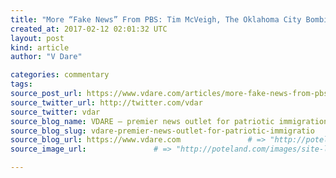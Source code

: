 ```yaml
---
title: "More “Fake News” From PBS: Tim McVeigh, The Oklahoma City Bombing, And—You’ll Never Guess! —Steve Bannon!" # => "I Made a Pretty Gem - Planet.rb"
created_at: 2017-02-12 02:01:32 UTC
layout: post
kind: article
author: "V Dare"

categories: commentary
tags: 
source_post_url: https://www.vdare.com/articles/more-fake-news-from-pbs-tim-mcveigh-the-oklahoma-city-bombing-and-youll-never-guess-steve-bannon    # => "http://poteland.com/blog/i-made-a-pretty-gem-planet-dot-rb/"
source_twitter_url: http://twitter.com/vdar
source_twitter: vdar
source_blog_name: VDARE – premier news outlet for patriotic immigration reform
source_blog_slug: vdare-premier-news-outlet-for-patriotic-immigratio              # => "this-is-where-i-tell-you-stuff"
source_blog_url: https://www.vdare.com               # => "http://poteland.com/articles"
source_image_url:               # => "http://poteland.com/images/site-logo.png"

---
```



<!--
   &lt;div class=&quot;pf-content&quot;&gt;&lt;p&gt;&lt;strong&gt;&lt;span style=&quot;color: #993300;&quot;&gt;See also  &lt;/span&gt; &lt;em&gt;&lt;a href=&quot;http://www.vdare.com/articles/what-mcveigh-meant&quot;&gt;What McVeigh Meant &lt;/a&gt;&lt;/em&gt;&lt;span style=&quot;color: #993300;&quot;&gt;and&lt;/span&gt; &lt;em&gt;&lt;a href=&quot;http://www.vdare.com/articles/timothy-mcveighs-execution-justice-as-soap-opera&quot;&gt;Timothy McVeigh`s Execution: Justice As Soap Opera&lt;/a&gt;&lt;/em&gt;, &lt;span style=&quot;color: #993300;&quot;&gt;by the late Sam Francis&lt;/span&gt;&lt;/strong&gt;&lt;/p&gt;
&lt;p&gt;PBS just aired&lt;a href=&quot;http://people.com/crime/oklahoma-city-bombing-in-pbs-documentary/&quot;&gt; “&lt;em&gt;Oklahoma City&lt;/em&gt;,”&lt;/a&gt; Director &lt;a href=&quot;http://www.imdb.com/name/nm0329014/bio?ref_=nm_ov_bio_sm&quot;&gt;Barak Goodman&lt;/a&gt;’s expose of the “far-right” influences on Timothy McVeigh, the 26-year-old mass murderer who killed 168 people on April 19, 1995 by bombing the Alfred P. Murrah Federal Building in Oklahoma City. Guess what? It was all Trump advisor Steve Bannon’s fault!&lt;/p&gt;
&lt;p&gt;Of course, PBS &lt;em&gt;NewsHour&lt;/em&gt; touted the documentary, interviewing Goodman, the film’s director. Explaining his interest in the subject, Goodman said:&lt;/p&gt;
&lt;blockquote&gt;&lt;p&gt;While I think a lot of people remember this as a simple story of a lone terrorist committing an act, it actually has &lt;em&gt;very deep roots.&lt;/em&gt; And when we pulled on those roots, &lt;em&gt;a whole other story sort of appeared.&lt;/em&gt;&lt;/p&gt;
&lt;p&gt;[&lt;em&gt;&lt;a href=&quot;http://www.pbs.org/newshour/bb/tracing-roots-americas-biggest-domestic-terror-attack/&quot;&gt;Tracing the roots of the America’s biggest domestic terror attack,&lt;/a&gt;&lt;/em&gt; PBS, February 7, 2017. Emphasis added.]&lt;/p&gt;&lt;/blockquote&gt;
&lt;p&gt;Goodman’s film began with the devastation of the bombing, interviewing survivors, a mom who lost her lost her son in the nursery, individuals who made heroic attempts to rescue survivors including a doctor who &lt;a href=&quot;http://kfor.com/2015/04/16/woman-whose-leg-was-amputated-in-bombing-rubble-visits-memorial-for-the-first-time/&quot;&gt;amputated&lt;/a&gt;—on the scene—the leg of a woman who was &lt;a href=&quot;http://newsok.com/article/2584028&quot;&gt;pinned under the rubble&lt;/a&gt;).&lt;/p&gt;
&lt;p&gt;Then the screen goes black. In white text “The Spark” appears.&lt;/p&gt;
&lt;p&gt;Thereafter viewers are presented with images of &lt;a href=&quot;https://en.wikipedia.org/wiki/Richard_Girnt_Butler&quot;&gt;Aryan Nation chief Richard Butler&lt;/a&gt; giving a speech to his flock; of &lt;a href=&quot;https://en.wikipedia.org/wiki/Robert_Jay_Mathews&quot;&gt;Robert Matthews, the leader of The Order&lt;/a&gt;, with a recap of Matthews’ run of political violence and his fiery death on December 8, 1984; the murder of Denver radio personality &lt;a href=&quot;https://en.wikipedia.org/wiki/Alan_Berg&quot;&gt;Alan Berg;&lt;/a&gt; and finally&lt;a href=&quot;https://en.wikipedia.org/wiki/The_Turner_Diaries&quot;&gt; William Pierce and the &lt;em&gt;Turner Diaries&lt;/em&gt;.&lt;/a&gt;&lt;/p&gt;
&lt;p&gt;&lt;em&gt;Oklahoma Cit&lt;/em&gt;y devotes considerable coverage to what it claims are major incidents impacting McVeigh: the 1992&lt;a href=&quot;http://www.davekopel.org/Waco/Arts/rrprosec.htm&quot;&gt; Ruby Ridge siege;&lt;/a&gt; the 1993 siege of the&lt;a href=&quot;http://www.vdare.com/articles/remember-911-stop-sanitizing-the-killers&quot;&gt; Branch Davidian &lt;/a&gt;compound in &lt;a href=&quot;http://www.davekopel.org/Waco/Book/waprolog.htm&quot;&gt;Waco&lt;/a&gt;. Viewers see footage of McVeigh selling anti-government bumper stickers near a gathering of spectators watching from a distance during the 51-day standoff in Waco with federal authorities.&lt;/p&gt;
&lt;p&gt;The government’s &lt;a href=&quot;http://reason.com/blog/2012/08/22/20-years-since-ruby-ridge-government&quot;&gt;botched handling of Ruby Ridge, &lt;/a&gt;causing the &lt;a href=&quot;http://reason.com/blog/2012/08/22/ruby-ridge-is-history-but-the-mindset-th&quot;&gt;deaths &lt;/a&gt;of&lt;a href=&quot;http://jimbovard.com/blog/2012/08/22/20-years-ago-at-ruby-ridge-fbi-sniper-slays-mother-holding-her-baby/&quot;&gt; Randy Weaver’s wife and son,&lt;/a&gt; and of the Waco massacre, which resulted in 76 dead—and which even &lt;a href=&quot;https://www.google.ca/search?hl=en&amp;amp;q=Clinton+Attorney+General+Janet+Reno+site:vdare,com&amp;amp;gws_rd=cr&amp;amp;ei=RW2fWLPqKcq0jwSQyKPIDA&quot;&gt;Clinton Attorney General Janet Reno&lt;/a&gt; admitted she &lt;a href=&quot;http://www.historycommons.org/context.jsp?item=a041993renoassault&amp;amp;scale=0#a041993renoassault&quot;&gt;should have handled differently&lt;/a&gt;—enraged McVeigh.[ &lt;em&gt;&lt;a href=&quot;http://www.nytimes.com/1993/04/20/us/death-in-waco-the-government-s-plan-reno-sees-error-in-move-on-cult.html&quot;&gt; Reno Sees Error In Move On Cult,&lt;/a&gt;&lt;/em&gt; By Stephen Labaton, NYT,  April 20, 1993]  Apparently these events were the catalyst that caused him to strike the Murrah building two years to the day after the Waco siege.&lt;/p&gt;
&lt;p&gt;Bur the documentary’s claim: there were other “influences” on McVeigh, presented as fact without any new or hard evidence.  Oklahoma City wasn’t just a lone-wolf terrorist act—a young &lt;a href=&quot;http://www.vdare.com/articles/what-mcveigh-meant&quot;&gt;disgruntled Gulf War veteran &lt;/a&gt;recoiling from the ruthless treatment that the federal government had used against its own citizens in Ruby Ridge and &lt;a href=&quot;http://www.vdare.com/articles/there-must-never-be-another-waco&quot;&gt;Waco&lt;/a&gt;—but, 22 years later, it shows that a “far-right, white nationalist” movement threatens public safety and American democracy.&lt;/p&gt;
&lt;p&gt;Highlighting this narrative: on-camera interviews with authority figures&lt;a href=&quot;http://www.vdare.com/posts/brimelow-vs-zealot-zeskind&quot;&gt; Leonard Zeskind&lt;/a&gt; and &lt;a href=&quot;http://www.vdare.com/posts/splcs-mark-potok-inadvertently-reveals-agenda-motive-method-2&quot;&gt;Mark Potok.&lt;/a&gt;&lt;/p&gt;
&lt;p&gt;Zeskind as is simply identified as a “writer” and Potok as a “journalist” with no explanation of their backgrounds or ideological leanings. Zeskind, in particular, rejects the “lone-wolf” explanation, claiming that it is really about the “movement” (meaning the “far-right, white nationalist, militia” political culture).&lt;/p&gt;
&lt;p&gt;What director Goodman deliberately conceals from the viewer:&lt;/p&gt;
&lt;ul&gt;
&lt;li&gt;&lt;span style=&quot;color: #993300;&quot;&gt;&lt;strong&gt;&lt;em&gt;Zeskind’s Marxist-Leninist activist background&lt;/em&gt;:&lt;/strong&gt;&lt;/span&gt;&lt;/li&gt;
&lt;/ul&gt;
&lt;p&gt;This has been documented by investigative journalist Laird Wilcox:&lt;/p&gt;
&lt;blockquote&gt;&lt;p&gt;In January 1981, Kansas City writer Bruce Rodgers did a story on radical activism for &lt;em&gt;City&lt;/em&gt; magazine. He had this to say about Leonard Zeskind:&lt;/p&gt;
&lt;p&gt;Speaking freely is something Leonard Zeskind doesn’t do to people he doesn’t know. Call him on the phone and he’ll answer with a near hysterical, “Who is this?” Zeskind needs an answer phone to calm his nerves. Plainly, Zeskind won’t talk to bourgeoisie writers representing The Establishment Press.&lt;/p&gt;
&lt;p&gt;The STO [Sojourner Truth Organization] was brought to Kansas City by Zeskind and his wife, Elaine, around 1973. Where they imported it from would be a good guess. Chicago is where the printed arm of today’s STO is published. Both Lenny and Elaine have written for &lt;em&gt;Urgent Tasks: Journal of the Revolutionary Left&lt;/em&gt;.&lt;/p&gt;&lt;div id=&quot;57966237cc52c74a5e1363c4&quot; class=&quot;vdb_player vdb_57966237cc52c74a5e1363c456bcd17ce4b018167fea5539&quot;&gt;    &lt;/div&gt;
&lt;p&gt;Alternately ridiculed, condemned, feared, pitied or admired, Zeskind does exercise control over his group. They are tight-knit, distrust the press and view everyone outside their group with suspicion. They surface on occasion to distract and intimidate non-violent groups working for social change.&lt;/p&gt;
&lt;p&gt;The STO is not well-known by political historians. In fact, a recent study (1979) tracing the development of American radical movements, &lt;em&gt;Power on the Left&lt;/em&gt;, does not even acknowledge the organization.&lt;/p&gt;
&lt;p&gt;Whatever its origins, somewhere in Kansas City Zeskind gathers a dozen fellow travelers in an apartment decorated with revolutionary banners and a picture of Sojourner Truth. Led by him, the mostly white, mostly female group study Lenin, seek justification for their beliefs, and pay homage to a former slave and 19th century champion of black and women’s rights.&lt;/p&gt;
&lt;p&gt;&lt;em&gt;The Watchdogs | A close look at Anti-Racist “Watchdog”&lt;/em&gt;, by Laird Wilcox, 1999 [&lt;a href=&quot;http://splcwatch.org/documents/The_Watchdogs_part2.pdf#8&quot;&gt;PDF&lt;/a&gt;]&lt;/p&gt;&lt;/blockquote&gt;
&lt;p&gt; &lt;/p&gt;
&lt;ul&gt;
&lt;li&gt;&lt;span style=&quot;color: #993300;&quot;&gt;&lt;strong&gt;&lt;em&gt;Mark Potok’s role as “research director” of the Cultural Marxist Southern Poverty Law Center thug group. &lt;/em&gt;&lt;/strong&gt;&lt;/span&gt;&lt;/li&gt;
&lt;/ul&gt;
&lt;p&gt;The&lt;a href=&quot;https://www.google.ca/search?hl=en&amp;amp;q=Potok++site:vdare,com&amp;amp;gws_rd=cr&amp;amp;ei=a22fWNWTH6n-jwT7zb2gAw#hl=en&amp;amp;q=+%24PLC+site:vdare%2Ccom&quot;&gt; $PLC&lt;/a&gt; and &lt;a href=&quot;https://www.google.ca/search?hl=en&amp;amp;q=Potok++site:vdare,com&amp;amp;gws_rd=cr&amp;amp;ei=a22fWNWTH6n-jwT7zb2gAw&quot;&gt;Potok &lt;/a&gt;are, of course, &lt;a href=&quot;http://www.vdare.com/articles/ann-coulter-on-fake-hate-and-the-plc-the-great-hijab-cover-up&quot;&gt;well-known to VDARE.com readers. &lt;/a&gt;He once &lt;a href=&quot;http://www.vdare.com/posts/the-splcs-campaign-to-force-the-right-beyond-the-pale&quot;&gt;claimed on C-SPAN&lt;/a&gt; that there is no extreme, militant left.&lt;/p&gt;
&lt;p&gt;&lt;img class=&quot;alignright wp-image-107026&quot; title=&quot;&quot; src=&quot;https://s3-us-west-2.amazonaws.com/vdare-live/wp-content/uploads/2017/02/11204209/farright.png&quot; width=&quot;225&quot; height=&quot;257&quot; align=&quot;right&quot;&gt;PBS’s NewsHour notes that McVeigh “wasn’t a member of a militia” but then insists that “context is the way to understand him.”  And this “context” is painted with a deliberately broad brush: McVeigh was a &lt;a href=&quot;http://www.vdare.com/articles/new-gun-control-laws-aimed-at-bitter-clinging-whites-but-will-hit-blacks-hardest-as-usual&quot;&gt;“gun enthusiast&lt;/a&gt;” who attended &lt;a href=&quot;http://www.vdare.com/articles/the-gun-control-gestapo-gets-911-wrong&quot;&gt;“gun shows”&lt;/a&gt; (images of gun holstered attendees at gun shows are splashed across the screen).&lt;/p&gt;
&lt;p&gt;&lt;a href=&quot;http://www.vdare.com/posts/journolist&quot;&gt;Significantly&lt;/a&gt;, Main Stream Media reviews of &lt;em&gt;Oklahoma City&lt;/em&gt; mouth the headline&lt;a href=&quot;https://www.google.ca/search?q=:+%E2%80%9CFar-right+rhetoric+influenced+Timoth+McVeigh.%E2%80%9D&amp;amp;ie=utf-8&amp;amp;oe=utf-8&amp;amp;gws_rd=cr&amp;amp;ei=ixudWOybMKmPjwSpsJrYCw#q=+%E2%80%9CFar-right+rhetoric+influenced+Timothy+McVeigh.%E2%80%9D&quot;&gt;: “Far-right rhetoric influenced Timothy McVeigh.”&lt;/a&gt;&lt;/p&gt;
&lt;p&gt;So let’s get to the point! The &lt;em&gt;Boston Globe&lt;/em&gt;’s Peter Keough [&lt;a href=&quot;mailto:petervkeough@gmail.com.&quot;&gt;email him&lt;/a&gt;] helpfully personalizes this sweeping smear:&lt;/p&gt;
&lt;blockquote&gt;&lt;p&gt;Now &lt;em&gt;that one of their spokesmen, Stephen Bannon, holds an unelected but extremely influential position in the Trump White House, &lt;/em&gt;some might forget that the now relatively respectable alt-right movement has its origins in armed, white power and anti-government groups that inspired the worst terrorist attack in the United States before 9/11.&lt;/p&gt;
&lt;p&gt;Barak Goodman’s “Oklahoma City” traces the origins of today’s right-wing extremism back to the Ku Klux Klan, to the murderous militia group Aryan Nation. It includes the bloody confrontation between federal agents and the armed separatist family compound at Ruby Ridge, Idaho, in 1992 and the escalating standoff between federal agents and the radical religious group the Branch Davidians that ended in a fiery tragedy at Waco, Texas, in 1993.&lt;/p&gt;
&lt;p&gt;[ &lt;em&gt;&lt;a href=&quot;https://www.bostonglobe.com/arts/movies/2017/02/02/revisiting-that-terrible-day-oklahoma-city/7OvikVRHEfDnmFdn38LaNO/story.html&quot;&gt;Revisiting that terrible day in Oklahoma City,&lt;/a&gt;&lt;/em&gt; By Peter Keough, Boston Globe, February 03, 2017. &lt;em&gt;Emphases added&lt;/em&gt;].&lt;/p&gt;&lt;/blockquote&gt;
&lt;p&gt;As for Keough’s claim that “the now relatively respectable alt-right movement has its origins in [Oklahoma City]”—&lt;a href=&quot;http://www.vdare.com/posts/juvenile-bravado-undercuts-npi-conference-triumph-and-vdare-com&quot;&gt;alt-right bogeyman Richard B. Spencer&lt;/a&gt; was just 16 in 1995.&lt;/p&gt;
&lt;p&gt;And as for Keough’s smear of Bannon—&lt;em&gt;USA Today&lt;/em&gt; uncovered no evidence of “racism,” “anti-Semitism,” or “white nationalism” in its review of Bannon’s radio program. [&lt;em&gt;&lt;a href=&quot;http://www.usatoday.com/story/news/2017/01/31/bannon-odds-islam-china-decades-us-foreign-policy-doctrine/97292068/&quot;&gt;Steve Bannon’s own words show sharp break on security issues&lt;/a&gt;&lt;/em&gt;, by Steve Reilly and Brad Heath, &lt;em&gt;USA TODAY&lt;/em&gt;, Jan. 31, 2017]&lt;/p&gt;
&lt;p&gt;So the “context” is: anyone harboring Politically Incorrect thoughts, even innocent American Pastoral gun enthusiasts, will be smeared with Tim McVeigh by the likes of Zeskind, Potok…and &lt;em&gt;Oklahoma City&lt;/em&gt; director Barak Goodman.&lt;/p&gt;
&lt;p&gt;Moral For America: “Fake News” &lt;a href=&quot;http://www.vdare.com/articles/alt-right-vs-reverend-wright-times-guilt-by-association-smear-of-trump-is-why-americans-hate-the-msm&quot;&gt;Guilt-By-Association&lt;/a&gt; tactics are&lt;a href=&quot;http://www.vdare.com/posts/daily-beast-smears-trumps-man-steve-bannon-with-guilt-by-association-with-vdare-com-but-theres-no-association&quot;&gt; fundamental to the Cultural Marxist witch-hunt.&lt;/a&gt;&lt;/p&gt;
&lt;p&gt;Treat them with contempt.&lt;/p&gt;
&lt;p&gt;&lt;span style=&quot;color: #993300;&quot;&gt;&lt;em&gt;Spencer Davenport&lt;/em&gt;&lt;em&gt; [&lt;a href=&quot;mailto:spencermdavenport@gmail.com&quot;&gt;Email him&lt;/a&gt;] writes from the Washington D.C. area.&lt;/em&gt;&lt;/span&gt;&lt;/p&gt;
&lt;p&gt; &lt;/p&gt;
&lt;/div&gt;           # => "I’ve been hurting to write this ever since we had the idea of creating a Planet for Cubox..." (Continued)
   vdare-premier-news-outlet-for-patriotic-immigratio              # => "this-is-where-i-tell-you-stuff"
   https://www.vdare.com               # => "http://poteland.com/articles"
                 # => "http://poteland.com/images/site-logo.png"
<div class="pf-content"><p><strong><span style="color: #993300;">See also  </span> <em><a href="http://www.vdare.com/articles/what-mcveigh-meant">What McVeigh Meant </a></em><span style="color: #993300;">and</span> <em><a href="http://www.vdare.com/articles/timothy-mcveighs-execution-justice-as-soap-opera">Timothy McVeigh`s Execution: Justice As Soap Opera</a></em>, <span style="color: #993300;">by the late Sam Francis</span></strong></p>
<p>PBS just aired<a href="http://people.com/crime/oklahoma-city-bombing-in-pbs-documentary/"> “<em>Oklahoma City</em>,”</a> Director <a href="http://www.imdb.com/name/nm0329014/bio?ref_=nm_ov_bio_sm">Barak Goodman</a>’s expose of the “far-right” influences on Timothy McVeigh, the 26-year-old mass murderer who killed 168 people on April 19, 1995 by bombing the Alfred P. Murrah Federal Building in Oklahoma City. Guess what? It was all Trump advisor Steve Bannon’s fault!</p>
<p>Of course, PBS <em>NewsHour</em> touted the documentary, interviewing Goodman, the film’s director. Explaining his interest in the subject, Goodman said:</p>
<blockquote><p>While I think a lot of people remember this as a simple story of a lone terrorist committing an act, it actually has <em>very deep roots.</em> And when we pulled on those roots, <em>a whole other story sort of appeared.</em></p>
<p>[<em><a href="http://www.pbs.org/newshour/bb/tracing-roots-americas-biggest-domestic-terror-attack/">Tracing the roots of the America’s biggest domestic terror attack,</a></em> PBS, February 7, 2017. Emphasis added.]</p></blockquote>
<p>Goodman’s film began with the devastation of the bombing, interviewing survivors, a mom who lost her lost her son in the nursery, individuals who made heroic attempts to rescue survivors including a doctor who <a href="http://kfor.com/2015/04/16/woman-whose-leg-was-amputated-in-bombing-rubble-visits-memorial-for-the-first-time/">amputated</a>—on the scene—the leg of a woman who was <a href="http://newsok.com/article/2584028">pinned under the rubble</a>).</p>
<p>Then the screen goes black. In white text “The Spark” appears.</p>
<p>Thereafter viewers are presented with images of <a href="https://en.wikipedia.org/wiki/Richard_Girnt_Butler">Aryan Nation chief Richard Butler</a> giving a speech to his flock; of <a href="https://en.wikipedia.org/wiki/Robert_Jay_Mathews">Robert Matthews, the leader of The Order</a>, with a recap of Matthews’ run of political violence and his fiery death on December 8, 1984; the murder of Denver radio personality <a href="https://en.wikipedia.org/wiki/Alan_Berg">Alan Berg;</a> and finally<a href="https://en.wikipedia.org/wiki/The_Turner_Diaries"> William Pierce and the <em>Turner Diaries</em>.</a></p>
<p><em>Oklahoma Cit</em>y devotes considerable coverage to what it claims are major incidents impacting McVeigh: the 1992<a href="http://www.davekopel.org/Waco/Arts/rrprosec.htm"> Ruby Ridge siege;</a> the 1993 siege of the<a href="http://www.vdare.com/articles/remember-911-stop-sanitizing-the-killers"> Branch Davidian </a>compound in <a href="http://www.davekopel.org/Waco/Book/waprolog.htm">Waco</a>. Viewers see footage of McVeigh selling anti-government bumper stickers near a gathering of spectators watching from a distance during the 51-day standoff in Waco with federal authorities.</p>
<p>The government’s <a href="http://reason.com/blog/2012/08/22/20-years-since-ruby-ridge-government">botched handling of Ruby Ridge, </a>causing the <a href="http://reason.com/blog/2012/08/22/ruby-ridge-is-history-but-the-mindset-th">deaths </a>of<a href="http://jimbovard.com/blog/2012/08/22/20-years-ago-at-ruby-ridge-fbi-sniper-slays-mother-holding-her-baby/"> Randy Weaver’s wife and son,</a> and of the Waco massacre, which resulted in 76 dead—and which even <a href="https://www.google.ca/search?hl=en&amp;q=Clinton+Attorney+General+Janet+Reno+site:vdare,com&amp;gws_rd=cr&amp;ei=RW2fWLPqKcq0jwSQyKPIDA">Clinton Attorney General Janet Reno</a> admitted she <a href="http://www.historycommons.org/context.jsp?item=a041993renoassault&amp;scale=0#a041993renoassault">should have handled differently</a>—enraged McVeigh.[ <em><a href="http://www.nytimes.com/1993/04/20/us/death-in-waco-the-government-s-plan-reno-sees-error-in-move-on-cult.html"> Reno Sees Error In Move On Cult,</a></em> By Stephen Labaton, NYT,  April 20, 1993]  Apparently these events were the catalyst that caused him to strike the Murrah building two years to the day after the Waco siege.</p>
<p>Bur the documentary’s claim: there were other “influences” on McVeigh, presented as fact without any new or hard evidence.  Oklahoma City wasn’t just a lone-wolf terrorist act—a young <a href="http://www.vdare.com/articles/what-mcveigh-meant">disgruntled Gulf War veteran </a>recoiling from the ruthless treatment that the federal government had used against its own citizens in Ruby Ridge and <a href="http://www.vdare.com/articles/there-must-never-be-another-waco">Waco</a>—but, 22 years later, it shows that a “far-right, white nationalist” movement threatens public safety and American democracy.</p>
<p>Highlighting this narrative: on-camera interviews with authority figures<a href="http://www.vdare.com/posts/brimelow-vs-zealot-zeskind"> Leonard Zeskind</a> and <a href="http://www.vdare.com/posts/splcs-mark-potok-inadvertently-reveals-agenda-motive-method-2">Mark Potok.</a></p>
<p>Zeskind as is simply identified as a “writer” and Potok as a “journalist” with no explanation of their backgrounds or ideological leanings. Zeskind, in particular, rejects the “lone-wolf” explanation, claiming that it is really about the “movement” (meaning the “far-right, white nationalist, militia” political culture).</p>
<p>What director Goodman deliberately conceals from the viewer:</p>
<ul>
<li><span style="color: #993300;"><strong><em>Zeskind’s Marxist-Leninist activist background</em>:</strong></span></li>
</ul>
<p>This has been documented by investigative journalist Laird Wilcox:</p>
<blockquote><p>In January 1981, Kansas City writer Bruce Rodgers did a story on radical activism for <em>City</em> magazine. He had this to say about Leonard Zeskind:</p>
<p>Speaking freely is something Leonard Zeskind doesn’t do to people he doesn’t know. Call him on the phone and he’ll answer with a near hysterical, “Who is this?” Zeskind needs an answer phone to calm his nerves. Plainly, Zeskind won’t talk to bourgeoisie writers representing The Establishment Press.</p>
<p>The STO [Sojourner Truth Organization] was brought to Kansas City by Zeskind and his wife, Elaine, around 1973. Where they imported it from would be a good guess. Chicago is where the printed arm of today’s STO is published. Both Lenny and Elaine have written for <em>Urgent Tasks: Journal of the Revolutionary Left</em>.</p><div id="57966237cc52c74a5e1363c4" class="vdb_player vdb_57966237cc52c74a5e1363c456bcd17ce4b018167fea5539">    </div>
<p>Alternately ridiculed, condemned, feared, pitied or admired, Zeskind does exercise control over his group. They are tight-knit, distrust the press and view everyone outside their group with suspicion. They surface on occasion to distract and intimidate non-violent groups working for social change.</p>
<p>The STO is not well-known by political historians. In fact, a recent study (1979) tracing the development of American radical movements, <em>Power on the Left</em>, does not even acknowledge the organization.</p>
<p>Whatever its origins, somewhere in Kansas City Zeskind gathers a dozen fellow travelers in an apartment decorated with revolutionary banners and a picture of Sojourner Truth. Led by him, the mostly white, mostly female group study Lenin, seek justification for their beliefs, and pay homage to a former slave and 19th century champion of black and women’s rights.</p>
<p><em>The Watchdogs | A close look at Anti-Racist “Watchdog”</em>, by Laird Wilcox, 1999 [<a href="http://splcwatch.org/documents/The_Watchdogs_part2.pdf#8">PDF</a>]</p></blockquote>
<p> </p>
<ul>
<li><span style="color: #993300;"><strong><em>Mark Potok’s role as “research director” of the Cultural Marxist Southern Poverty Law Center thug group. </em></strong></span></li>
</ul>
<p>The<a href="https://www.google.ca/search?hl=en&amp;q=Potok++site:vdare,com&amp;gws_rd=cr&amp;ei=a22fWNWTH6n-jwT7zb2gAw#hl=en&amp;q=+%24PLC+site:vdare%2Ccom"> $PLC</a> and <a href="https://www.google.ca/search?hl=en&amp;q=Potok++site:vdare,com&amp;gws_rd=cr&amp;ei=a22fWNWTH6n-jwT7zb2gAw">Potok </a>are, of course, <a href="http://www.vdare.com/articles/ann-coulter-on-fake-hate-and-the-plc-the-great-hijab-cover-up">well-known to VDARE.com readers. </a>He once <a href="http://www.vdare.com/posts/the-splcs-campaign-to-force-the-right-beyond-the-pale">claimed on C-SPAN</a> that there is no extreme, militant left.</p>
<p><img class="alignright wp-image-107026" title="" src="https://s3-us-west-2.amazonaws.com/vdare-live/wp-content/uploads/2017/02/11204209/farright.png" width="225" height="257" align="right">PBS’s NewsHour notes that McVeigh “wasn’t a member of a militia” but then insists that “context is the way to understand him.”  And this “context” is painted with a deliberately broad brush: McVeigh was a <a href="http://www.vdare.com/articles/new-gun-control-laws-aimed-at-bitter-clinging-whites-but-will-hit-blacks-hardest-as-usual">“gun enthusiast</a>” who attended <a href="http://www.vdare.com/articles/the-gun-control-gestapo-gets-911-wrong">“gun shows”</a> (images of gun holstered attendees at gun shows are splashed across the screen).</p>
<p><a href="http://www.vdare.com/posts/journolist">Significantly</a>, Main Stream Media reviews of <em>Oklahoma City</em> mouth the headline<a href="https://www.google.ca/search?q=:+%E2%80%9CFar-right+rhetoric+influenced+Timoth+McVeigh.%E2%80%9D&amp;ie=utf-8&amp;oe=utf-8&amp;gws_rd=cr&amp;ei=ixudWOybMKmPjwSpsJrYCw#q=+%E2%80%9CFar-right+rhetoric+influenced+Timothy+McVeigh.%E2%80%9D">: “Far-right rhetoric influenced Timothy McVeigh.”</a></p>
<p>So let’s get to the point! The <em>Boston Globe</em>’s Peter Keough [<a href="mailto:petervkeough@gmail.com.">email him</a>] helpfully personalizes this sweeping smear:</p>
<blockquote><p>Now <em>that one of their spokesmen, Stephen Bannon, holds an unelected but extremely influential position in the Trump White House, </em>some might forget that the now relatively respectable alt-right movement has its origins in armed, white power and anti-government groups that inspired the worst terrorist attack in the United States before 9/11.</p>
<p>Barak Goodman’s “Oklahoma City” traces the origins of today’s right-wing extremism back to the Ku Klux Klan, to the murderous militia group Aryan Nation. It includes the bloody confrontation between federal agents and the armed separatist family compound at Ruby Ridge, Idaho, in 1992 and the escalating standoff between federal agents and the radical religious group the Branch Davidians that ended in a fiery tragedy at Waco, Texas, in 1993.</p>
<p>[ <em><a href="https://www.bostonglobe.com/arts/movies/2017/02/02/revisiting-that-terrible-day-oklahoma-city/7OvikVRHEfDnmFdn38LaNO/story.html">Revisiting that terrible day in Oklahoma City,</a></em> By Peter Keough, Boston Globe, February 03, 2017. <em>Emphases added</em>].</p></blockquote>
<p>As for Keough’s claim that “the now relatively respectable alt-right movement has its origins in [Oklahoma City]”—<a href="http://www.vdare.com/posts/juvenile-bravado-undercuts-npi-conference-triumph-and-vdare-com">alt-right bogeyman Richard B. Spencer</a> was just 16 in 1995.</p>
<p>And as for Keough’s smear of Bannon—<em>USA Today</em> uncovered no evidence of “racism,” “anti-Semitism,” or “white nationalism” in its review of Bannon’s radio program. [<em><a href="http://www.usatoday.com/story/news/2017/01/31/bannon-odds-islam-china-decades-us-foreign-policy-doctrine/97292068/">Steve Bannon’s own words show sharp break on security issues</a></em>, by Steve Reilly and Brad Heath, <em>USA TODAY</em>, Jan. 31, 2017]</p>
<p>So the “context” is: anyone harboring Politically Incorrect thoughts, even innocent American Pastoral gun enthusiasts, will be smeared with Tim McVeigh by the likes of Zeskind, Potok…and <em>Oklahoma City</em> director Barak Goodman.</p>
<p>Moral For America: “Fake News” <a href="http://www.vdare.com/articles/alt-right-vs-reverend-wright-times-guilt-by-association-smear-of-trump-is-why-americans-hate-the-msm">Guilt-By-Association</a> tactics are<a href="http://www.vdare.com/posts/daily-beast-smears-trumps-man-steve-bannon-with-guilt-by-association-with-vdare-com-but-theres-no-association"> fundamental to the Cultural Marxist witch-hunt.</a></p>
<p>Treat them with contempt.</p>
<p><span style="color: #993300;"><em>Spencer Davenport</em><em> [<a href="mailto:spencermdavenport@gmail.com">Email him</a>] writes from the Washington D.C. area.</em></span></p>
<p> </p>
</div><div class="">
    <i>Source: <a href="https://www.vdare.com">VDARE – premier news outlet for patriotic immigration reform</a></i>
</div>
